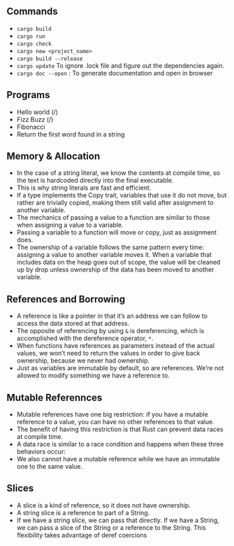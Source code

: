 ## Commands
* `cargo build`
* `cargo run`
* `cargo check`
* `cargo new <project_name>`
* `cargo build --release`
* `cargo update` To ignore .lock file and figure out the dependencies again.
* `cargo doc --open` : To generate documentation and open in browser

## Programs
* Hello world (/)
* Fizz Buzz (/)
* Fibonacci
* Return the first word found in a string

## Memory & Allocation
* In the case of a string literal, we know the contents at compile time, so the text is hardcoded directly into the final executable. 
* This is why string literals are fast and efficient.
* If a type implements the Copy trait, variables that use it do not move, but rather are trivially copied, making them still valid after assignment to another variable.
* The mechanics of passing a value to a function are similar to those when assigning a value to a variable. 
* Passing a variable to a function will move or copy, just as assignment does. 
* The ownership of a variable follows the same pattern every time: assigning a value to another variable moves it. When a variable that includes data on the heap goes out of scope, the value will be cleaned up by drop unless ownership of the data has been moved to another variable.

## References and Borrowing
* A reference is like a pointer in that it’s an address we can follow to access the data stored at that address.
*  The opposite of referencing by using `&` is dereferencing, which is accomplished with the dereference operator, `*`.
* When functions have references as parameters instead of the actual values, we won’t need to return the values in order to give back ownership, because we never had ownership.
* Just as variables are immutable by default, so are references. We’re not allowed to modify something we have a reference to.

## Mutable Referennces
* Mutable references have one big restriction: if you have a mutable reference to a value, you can have no other references to that value.
* The benefit of having this restriction is that Rust can prevent data races at compile time. 
* A data race is similar to a race condition and happens when these three behaviors occur:
*  We also cannot have a mutable reference while we have an immutable one to the same value.

## Slices
* A slice is a kind of reference, so it does not have ownership.
* A string slice is a reference to part of a String.
* If we have a string slice, we can pass that directly. If we have a String, we can pass a slice of the String or a reference to the String. This flexibility takes advantage of deref coercions